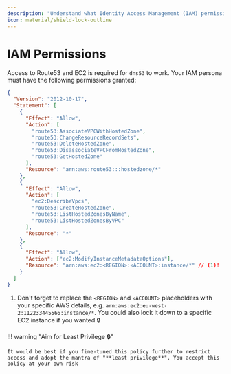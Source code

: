 ```yaml
---
description: "Understand what Identity Access Management (IAM) permissions are needed for dns53 to run"
icon: material/shield-lock-outline
---
```


# IAM Permissions

Access to Route53 and EC2 is required for `dns53` to work. Your IAM persona must have the following permissions granted:

```json
{
  "Version": "2012-10-17",
  "Statement": [
    {
      "Effect": "Allow",
      "Action": [
        "route53:AssociateVPCWithHostedZone",
        "route53:ChangeResourceRecordSets",
        "route53:DeleteHostedZone",
        "route53:DisassociateVPCFromHostedZone",
        "route53:GetHostedZone"
      ],
      "Resource": "arn:aws:route53:::hostedzone/*"
    },
    {
      "Effect": "Allow",
      "Action": [
        "ec2:DescribeVpcs",
        "route53:CreateHostedZone",
        "route53:ListHostedZonesByName",
        "route53:ListHostedZonesByVPC"
      ],
      "Resource": "*"
    },
    {
      "Effect": "Allow",
      "Action": ["ec2:ModifyInstanceMetadataOptions"],
      "Resource": "arn:aws:ec2:<REGION>:<ACCOUNT>:instance/*" // (1)!
    }
  ]
}
```

1. Don't forget to replace the `<REGION>` and `<ACCOUNT>` placeholders with your specific AWS details, e.g. `arn:aws:ec2:eu-west-2:112233445566:instance/*`. You could also lock it down to a specific EC2 instance if you wanted :lock:

!!! warning "Aim for Least Privilege :lock:"

    It would be best if you fine-tuned this policy further to restrict access and adopt the mantra of "**least privilege**". You accept this policy at your own risk
